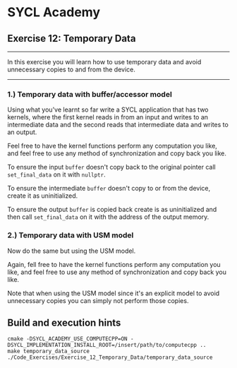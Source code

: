# SYCL Academy

## Exercise 12: Temporary Data
---

In this exercise you will learn how to use temporary data and avoid unnecessary
copies to and from the device.

---

### 1.) Temporary data with buffer/accessor model

Using what you've learnt so far write a SYCL application that has two kernels,
where the first kernel reads in from an input and writes to an intermediate data
and the second reads that intermediate data and writes to an output.

Feel free to have the kernel functions perform any computation you like, and
feel free to use any method of synchronization and copy back you like.

To ensure the input `buffer` doesn't copy back to the original pointer call
`set_final_data` on it with `nullptr`.

To ensure the intermediate `buffer` doesn't copy to or from the device, create
it as uninitialized.

To ensure the output `buffer` is copied back create is as uninitialized and then
call `set_final_data` on it with the address of the output memory.

### 2.) Temporary data with USM model

Now do the same but using the USM model.

Again, fell free to have the kernel functions perform any computation you like,
and feel free to use any method of synchronization and copy back you like.

Note that when using the USM model since it's an explicit model to avoid
unnecessary copies you can simply not perform those copies.

## Build and execution hints

```
cmake -DSYCL_ACADEMY_USE_COMPUTECPP=ON -DSYCL_IMPLEMENTATION_INSTALL_ROOT=/insert/path/to/computecpp ..
make temporary_data_source
./Code_Exercises/Exercise_12_Temporary_Data/temporary_data_source
```
